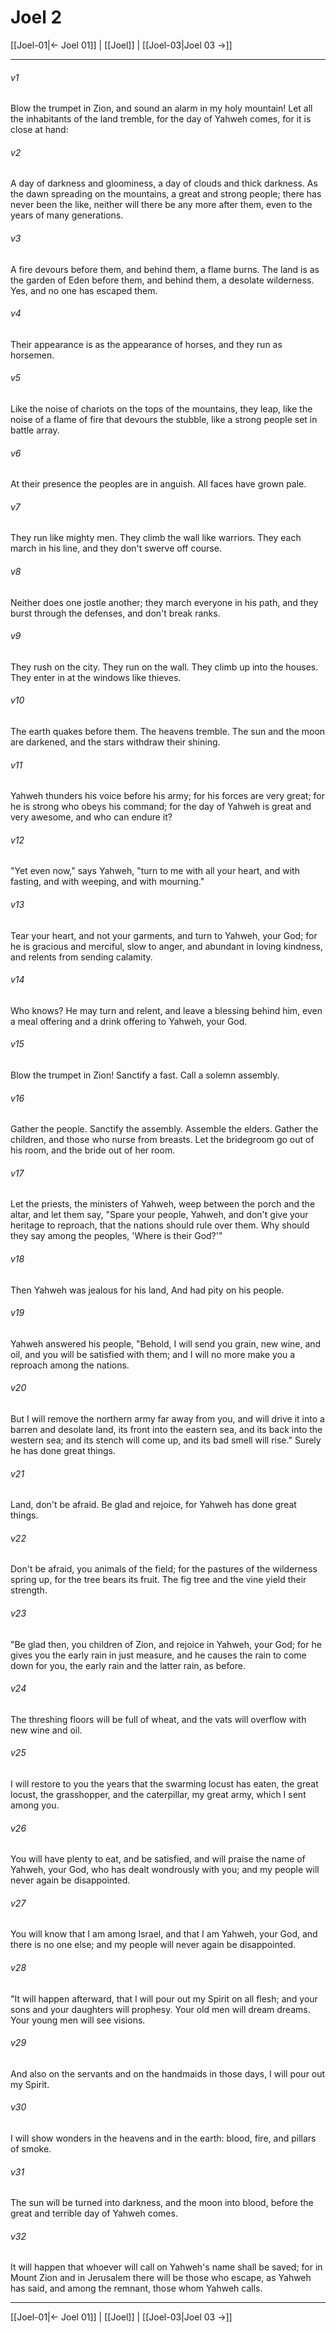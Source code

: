 # Joel 2

[[Joel-01|← Joel 01]] | [[Joel]] | [[Joel-03|Joel 03 →]]
***



###### v1 
Blow the trumpet in Zion, and sound an alarm in my holy mountain! Let all the inhabitants of the land tremble, for the day of Yahweh comes, for it is close at hand: 

###### v2 
A day of darkness and gloominess, a day of clouds and thick darkness. As the dawn spreading on the mountains, a great and strong people; there has never been the like, neither will there be any more after them, even to the years of many generations. 

###### v3 
A fire devours before them, and behind them, a flame burns. The land is as the garden of Eden before them, and behind them, a desolate wilderness. Yes, and no one has escaped them. 

###### v4 
Their appearance is as the appearance of horses, and they run as horsemen. 

###### v5 
Like the noise of chariots on the tops of the mountains, they leap, like the noise of a flame of fire that devours the stubble, like a strong people set in battle array. 

###### v6 
At their presence the peoples are in anguish. All faces have grown pale. 

###### v7 
They run like mighty men. They climb the wall like warriors. They each march in his line, and they don't swerve off course. 

###### v8 
Neither does one jostle another; they march everyone in his path, and they burst through the defenses, and don't break ranks. 

###### v9 
They rush on the city. They run on the wall. They climb up into the houses. They enter in at the windows like thieves. 

###### v10 
The earth quakes before them. The heavens tremble. The sun and the moon are darkened, and the stars withdraw their shining. 

###### v11 
Yahweh thunders his voice before his army; for his forces are very great; for he is strong who obeys his command; for the day of Yahweh is great and very awesome, and who can endure it? 

###### v12 
"Yet even now," says Yahweh, "turn to me with all your heart, and with fasting, and with weeping, and with mourning." 

###### v13 
Tear your heart, and not your garments, and turn to Yahweh, your God; for he is gracious and merciful, slow to anger, and abundant in loving kindness, and relents from sending calamity. 

###### v14 
Who knows? He may turn and relent, and leave a blessing behind him, even a meal offering and a drink offering to Yahweh, your God. 

###### v15 
Blow the trumpet in Zion! Sanctify a fast. Call a solemn assembly. 

###### v16 
Gather the people. Sanctify the assembly. Assemble the elders. Gather the children, and those who nurse from breasts. Let the bridegroom go out of his room, and the bride out of her room. 

###### v17 
Let the priests, the ministers of Yahweh, weep between the porch and the altar, and let them say, "Spare your people, Yahweh, and don't give your heritage to reproach, that the nations should rule over them. Why should they say among the peoples, 'Where is their God?'" 

###### v18 
Then Yahweh was jealous for his land, And had pity on his people. 

###### v19 
Yahweh answered his people, "Behold, I will send you grain, new wine, and oil, and you will be satisfied with them; and I will no more make you a reproach among the nations. 

###### v20 
But I will remove the northern army far away from you, and will drive it into a barren and desolate land, its front into the eastern sea, and its back into the western sea; and its stench will come up, and its bad smell will rise." Surely he has done great things. 

###### v21 
Land, don't be afraid. Be glad and rejoice, for Yahweh has done great things. 

###### v22 
Don't be afraid, you animals of the field; for the pastures of the wilderness spring up, for the tree bears its fruit. The fig tree and the vine yield their strength. 

###### v23 
"Be glad then, you children of Zion, and rejoice in Yahweh, your God; for he gives you the early rain in just measure, and he causes the rain to come down for you, the early rain and the latter rain, as before. 

###### v24 
The threshing floors will be full of wheat, and the vats will overflow with new wine and oil. 

###### v25 
I will restore to you the years that the swarming locust has eaten, the great locust, the grasshopper, and the caterpillar, my great army, which I sent among you. 

###### v26 
You will have plenty to eat, and be satisfied, and will praise the name of Yahweh, your God, who has dealt wondrously with you; and my people will never again be disappointed. 

###### v27 
You will know that I am among Israel, and that I am Yahweh, your God, and there is no one else; and my people will never again be disappointed. 

###### v28 
"It will happen afterward, that I will pour out my Spirit on all flesh; and your sons and your daughters will prophesy. Your old men will dream dreams. Your young men will see visions. 

###### v29 
And also on the servants and on the handmaids in those days, I will pour out my Spirit. 

###### v30 
I will show wonders in the heavens and in the earth: blood, fire, and pillars of smoke. 

###### v31 
The sun will be turned into darkness, and the moon into blood, before the great and terrible day of Yahweh comes. 

###### v32 
It will happen that whoever will call on Yahweh's name shall be saved; for in Mount Zion and in Jerusalem there will be those who escape, as Yahweh has said, and among the remnant, those whom Yahweh calls.

***
[[Joel-01|← Joel 01]] | [[Joel]] | [[Joel-03|Joel 03 →]]
